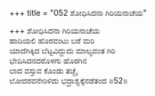 +++
title = "052 ಶೋಧಿಸಿದನಾ ಗಿರಿಯನಾಚೆಯ"

+++
ಶೋಧಿಸಿದನಾ ಗಿರಿಯನಾಚೆಯ  
ಹಾದಿಯಲಿ ಹೊರವಂಟು ಬರೆ ಮರಿ  
ಯಾದೆಗಿಕ್ಕಿದ ಬೆಟ್ಟವಿದ್ದುದು ಮಾಲ್ಯವಂತ ಗಿರಿ  
ಭೇದಿಸಿದನದರೊಳಗು ಹೊರಗಿನ  
ಲಾದ ವಸ್ತುವ ಕೊಂಡು ತಚ್ಛೈ  
ಲೋದರವನೇರಿಳಿದು ಭದ್ರಾಶ್ವಕ್ಕೆನಡೆತಂದ      ॥52॥